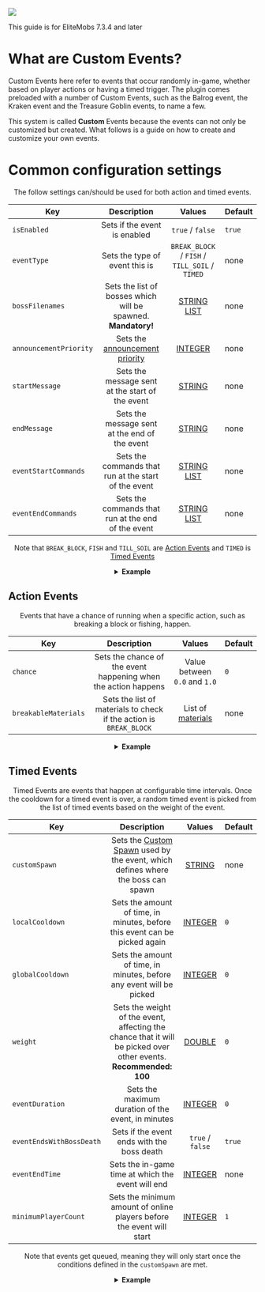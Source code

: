 [![](https://i.imgur.com/LPnSUkK.jpg)](https://magmaguy.com/webapp/webapp.html)

This guide is for EliteMobs 7.3.4 and later

# What are Custom Events?

Custom Events here refer to events that occur randomly in-game, whether based on player actions or having a timed trigger. The plugin comes preloaded with a number of Custom Events, such as the Balrog event, the Kraken event and the Treasure Goblin events, to name a few.

This system is called **Custom** Events because the events can not only be customized but created. What follows is a guide on how to create and customize your own events.

# Common configuration settings

<div align="center">

The follow settings can/should be used for both action and timed events.

| Key | Description | Values | Default |
|-|:-:|:-:|-|
| `isEnabled` | Sets if the event is enabled | `true` / `false` | `true` |
| `eventType` | Sets the type of event this is | `BREAK_BLOCK` / `FISH` / `TILL_SOIL` / `TIMED` | none |
| `bossFilenames` | Sets the list of bosses which will be spawned. **Mandatory!** | [STRING LIST](https://github.com/MagmaGuy/EliteMobs/wiki/%5BGuide%5D-Config-files#getting-started) | none |
| `announcementPriority` | Sets the [announcement priority](https://github.com/MagmaGuy/EliteMobs/wiki/Announcement-Priority-System) | [INTEGER](https://github.com/MagmaGuy/EliteMobs/wiki/%5BGuide%5D-Config-files#getting-started) | none |
| `startMessage` | Sets the message sent at the start of the event | [STRING](https://github.com/MagmaGuy/EliteMobs/wiki/%5BGuide%5D-Config-files#getting-started) | none |
| `endMessage` | Sets the message sent at the end of the event | [STRING](https://github.com/MagmaGuy/EliteMobs/wiki/%5BGuide%5D-Config-files#getting-started) | none |
| `eventStartCommands` | Sets the commands that run at the start of the event | [STRING LIST](https://github.com/MagmaGuy/EliteMobs/wiki/%5BGuide%5D-Config-files#getting-started) | none |
| `eventEndCommands` | Sets the commands that run at the end of the event | [STRING LIST](https://github.com/MagmaGuy/EliteMobs/wiki/%5BGuide%5D-Config-files#getting-started) | none |

Note that `BREAK_BLOCK`, `FISH` and `TILL_SOIL` are [Action Events](#action-events) and `TIMED` is [Timed Events](#timed-events)

<details> 

<summary><b>Example</b></summary>

<div align="left">

```yml
isEnabled: true
bossFilenames:
- "cool_boss.yml"
- "other_cool_boss.yml"
announcementPriority: 3
startMessage: "Cool event is starting!"
endMessage: "Cool event is ending!"
eventStartCommands:
- broadcast The event started!
eventEndCommands:
- broadcast The event ended!
```

</div>

</details>


</div>

## Action Events

<div align="center">

Events that have a chance of running when a specific action, such as breaking a block or fishing, happen.

| Key | Description | Values | Default |
|-|:-:|:-:|-|
| `chance` | Sets the chance of the event happening when the action happens | Value between `0.0` and `1.0` | `0` |
| `breakableMaterials` | Sets the list of materials to check if the action is `BREAK_BLOCK` | List of [materials](https://hub.spigotmc.org/javadocs/spigot/org/bukkit/Material.html) | none |

<details> 

<summary><b>Example</b></summary>

<div align="left">

```yml
chance: 0.001
breakableMaterials:
- COAL_ORE
```

</div>

Sets a 0.1% chance of running the event when a coal ore block is broken, assuming that the event type is `BREAK_BLOCK`.

</details>

</div>

## Timed Events

<div align="center">

Timed Events are events that happen at configurable time intervals. Once the cooldown for a timed event is over, a random timed event is picked from the list of timed events based on the weight of the event.

| Key | Description | Values | Default |
|-|:-:|:-:|-|
| `customSpawn` | Sets the [Custom Spawn](https://github.com/MagmaGuy/EliteMobs/wiki/Creating-Custom-Spawns) used by the event, which defines where the boss can spawn | [STRING](https://github.com/MagmaGuy/EliteMobs/wiki/%5BGuide%5D-Config-files#getting-started) | none |
| `localCooldown` | Sets the amount of time, in minutes, before this event can be picked again | [INTEGER](https://github.com/MagmaGuy/EliteMobs/wiki/%5BGuide%5D-Config-files#getting-started) | `0` |
| `globalCooldown` | Sets the amount of time, in minutes, before any event will be picked | [INTEGER](https://github.com/MagmaGuy/EliteMobs/wiki/%5BGuide%5D-Config-files#getting-started) | `0` |
| `weight` | Sets the weight of the event, affecting the chance that it will be picked over other events. **Recommended: 100** | [DOUBLE](https://github.com/MagmaGuy/EliteMobs/wiki/%5BGuide%5D-Config-files#getting-started) | `0` |
| `eventDuration` | Sets the maximum duration of the event, in minutes | [INTEGER](https://github.com/MagmaGuy/EliteMobs/wiki/%5BGuide%5D-Config-files#getting-started) | `0` |
| `eventEndsWithBossDeath` | Sets if the event ends with the boss death | `true` / `false` | `true` |
| `eventEndTime` | Sets the in-game time at which the event will end | [INTEGER](https://github.com/MagmaGuy/EliteMobs/wiki/%5BGuide%5D-Config-files#getting-started) | none |
| `minimumPlayerCount`| Sets the minimum amount of online players before the event will start | [INTEGER](https://github.com/MagmaGuy/EliteMobs/wiki/%5BGuide%5D-Config-files#getting-started) | `1` |

Note that events get queued, meaning they will only start once the conditions defined in the `customSpawn` are met.

<details> 

<summary><b>Example</b></summary>

<div align="left">

```yml
isEnabled: true
bossFilenames:
- "cool_boss.yml"
- "other_cool_boss.yml"
announcementPriority: 3
startMessage: "Cool event is starting!"
endMessage: "Cool event is ending!"
eventStartCommands:
- broadcast The event started!
eventEndCommands:
- broadcast The event ended!
customSpawn: "myCoolSpawn.yml"
localCooldown: 30
globalCooldown: 15
weight: 100
eventDuration: 20
eventEndsWithBossDeath: true
eventEndTime: 10000
minimumPlayerCount: 5
```

</div>

</details>

</div>

